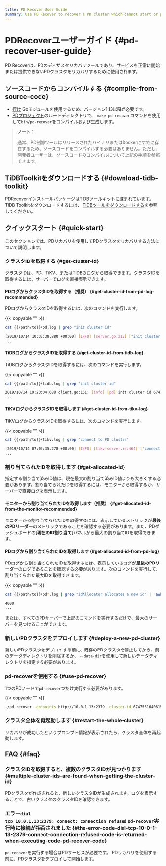 ```yaml
---
title: PD Recover User Guide
summary: Use PD Recover to recover a PD cluster which cannot start or provide services normally.
---
```


# PDRecoverユーザーガイド {#pd-recover-user-guide}

PD Recoverは、PDのディザスタリカバリツールであり、サービスを正常に開始または提供できないPDクラスタをリカバリするために使用されます。

## ソースコードからコンパイルする {#compile-from-source-code}

-   [行け](https://golang.org/) Goモジュールを使用するため、バージョン1.13以降が必要です。
-   [PDプロジェクト](https://github.com/pingcap/pd)のルートディレクトリで、 `make pd-recover`コマンドを使用して`bin/pd-recover`をコンパイルおよび生成します。

> **ノート：**
>
> 通常、PD制御ツールはリリースされたバイナリまたはDockerにすでに存在するため、ソースコードをコンパイルする必要はありません。ただし、開発者ユーザーは、ソースコードのコンパイルについて上記の手順を参照できます。

## TiDBToolkitをダウンロードする {#download-tidb-toolkit}

PDRecoverインストールパッケージはTiDBツールキットに含まれています。 TiDB Toolkitをダウンロードするには、 [TiDBツールをダウンロードする](/download-ecosystem-tools.md)を参照してください。

## クイックスタート {#quick-start}

このセクションでは、PDリカバリを使用してPDクラスタをリカバリする方法について説明します。

### クラスタIDを取得する {#get-cluster-id}

クラスタIDは、PD、TiKV、またはTiDBのログから取得できます。クラスタIDを取得するには、サーバーでログを直接表示できます。

#### PDログからクラスタIDを取得する（推奨） {#get-cluster-id-from-pd-log-recommended}

PDログからクラスタIDを取得するには、次のコマンドを実行します。

{{< copyable "" >}}

```bash
cat {{/path/to}}/pd.log | grep "init cluster id"
```

```bash
[2019/10/14 10:35:38.880 +00:00] [INFO] [server.go:212] ["init cluster id"] [cluster-id=6747551640615446306]
...
```

#### TiDBログからクラスタIDを取得する {#get-cluster-id-from-tidb-log}

TiDBログからクラスタIDを取得するには、次のコマンドを実行します。

{{< copyable "" >}}

```bash
cat {{/path/to}}/tidb.log | grep "init cluster id"
```

```bash
2019/10/14 19:23:04.688 client.go:161: [info] [pd] init cluster id 6747551640615446306
...
```

#### TiKVログからクラスタIDを取得します {#get-cluster-id-from-tikv-log}

TiKVログからクラスタIDを取得するには、次のコマンドを実行します。

{{< copyable "" >}}

```bash
cat {{/path/to}}/tikv.log | grep "connect to PD cluster"
```

```bash
[2019/10/14 07:06:35.278 +00:00] [INFO] [tikv-server.rs:464] ["connect to PD cluster 6747551640615446306"]
...
```

### 割り当てられたIDを取得します {#get-allocated-id}

指定する割り当て済みID値は、現在最大の割り当て済みID値よりも大きくする必要があります。割り当てられたIDを取得するには、モニターから取得するか、サーバーで直接ログを表示します。

#### モニターから割り当てられたIDを取得します（推奨） {#get-allocated-id-from-the-monitor-recommended}

モニターから割り当てられたIDを取得するには、表示しているメトリックが**最後のPDリーダー**のメトリックであることを確認する必要があります。また、PDダッシュボードの[<strong>現在のID割り当て</strong>]パネルから最大の割り当てIDを取得できます。

#### PDログから割り当てられたIDを取得します {#get-allocated-id-from-pd-log}

PDログから割り当てられたIDを取得するには、表示しているログが**最後のPDリーダー**のログであることを確認する必要があります。次のコマンドを実行して、割り当てられた最大IDを取得できます。

{{< copyable "" >}}

```bash
cat {{/path/to}}/pd*.log | grep "idAllocator allocates a new id" |  awk -F'=' '{print $2}' | awk -F']' '{print $1}' | sort -r -n | head -n 1
```

```bash
4000
...
```

または、すべてのPDサーバーで上記のコマンドを実行するだけで、最大のサーバーを見つけることができます。

### 新しいPDクラスタをデプロイします {#deploy-a-new-pd-cluster}

新しいPDクラスタをデプロイする前に、既存のPDクラスタを停止してから、前のデータディレクトリを削除するか、 `--data-dir`を使用して新しいデータディレクトリを指定する必要があります。

### pd-recoverを使用する {#use-pd-recover}

1つのPDノードで`pd-recover`つだけ実行する必要があります。

{{< copyable "" >}}

```bash
./pd-recover -endpoints http://10.0.1.13:2379 -cluster-id 6747551640615446306 -alloc-id 10000
```

### クラスタ全体を再起動します {#restart-the-whole-cluster}

リカバリが成功したというプロンプト情報が表示されたら、クラスタ全体を再起動します。

## FAQ {#faq}

### クラスタIDを取得すると、複数のクラスタIDが見つかります {#multiple-cluster-ids-are-found-when-getting-the-cluster-id}

PDクラスタが作成されると、新しいクラスタIDが生成されます。ログを表示することで、古いクラスタのクラスタIDを確認できます。

### エラー<code>dial tcp 10.0.1.13:2379: connect: connection refused</code> <code>pd-recover</code>実行時に接続が拒否されました {#the-error-code-dial-tcp-10-0-1-13-2379-connect-connection-refused-code-is-returned-when-executing-code-pd-recover-code}

`pd-recover`を実行する場合はPDサービスが必要です。 PDリカバリを使用する前に、PDクラスタをデプロイして開始します。
